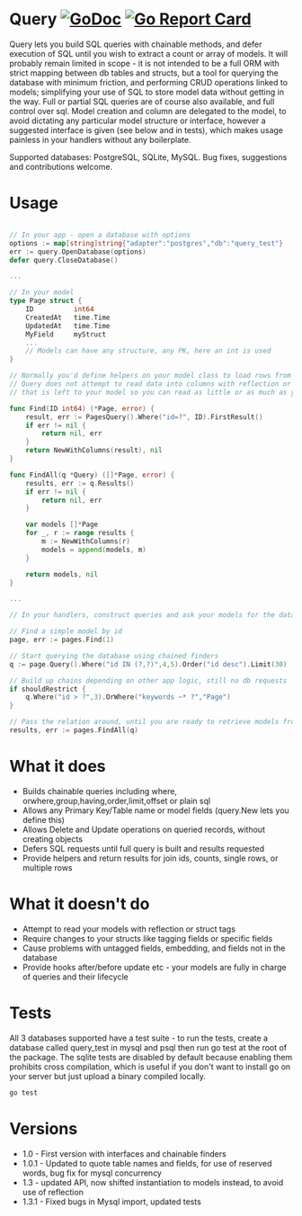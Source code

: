 Query [![GoDoc](https://godoc.org/github.com/freska/query?status.svg)](https://godoc.org/github.com/freska/query) [![Go Report Card](https://goreportcard.com/badge/github.com/freska/query)](https://goreportcard.com/report/github.com/freska/query)
=====



Query lets you build SQL queries with chainable methods, and defer execution of SQL until you wish to extract a count or array of models. It will probably remain limited in scope - it is not intended to be a full ORM with strict mapping between db tables and structs, but a tool for querying the database with minimum friction, and performing CRUD operations linked to models; simplifying your use of SQL to store model data without getting in the way. Full or partial SQL queries are of course also available, and full control over sql. Model creation and column are delegated to the model, to avoid dictating any particular model structure or interface, however a suggested interface is given (see below and in tests), which makes usage painless in your handlers without any boilerplate.

Supported databases: PostgreSQL, SQLite, MySQL. Bug fixes, suggestions and contributions welcome. 

Usage
=====


```go

// In your app - open a database with options
options := map[string]string{"adapter":"postgres","db":"query_test"}
err := query.OpenDatabase(options)
defer query.CloseDatabase()

...

// In your model
type Page struct {
	ID			int64
	CreatedAt   time.Time
	UpdatedAt   time.Time
	MyField	    myStruct
	...
	// Models can have any structure, any PK, here an int is used
}

// Normally you'd define helpers on your model class to load rows from the database
// Query does not attempt to read data into columns with reflection or tags - 
// that is left to your model so you can read as little or as much as you want from queries

func Find(ID int64) (*Page, error) {
	result, err := PagesQuery().Where("id=?", ID).FirstResult()
	if err != nil {
		return nil, err
	}
	return NewWithColumns(result), nil
}

func FindAll(q *Query) ([]*Page, error) {
	results, err := q.Results()
	if err != nil {
		return nil, err
	}

	var models []*Page
	for _, r := range results {
		m := NewWithColumns(r)
		models = append(models, m)
	}

	return models, nil
}

...

// In your handlers, construct queries and ask your models for the data

// Find a simple model by id
page, err := pages.Find(1)

// Start querying the database using chained finders
q := page.Query().Where("id IN (?,?)",4,5).Order("id desc").Limit(30)

// Build up chains depending on other app logic, still no db requests
if shouldRestrict {
	q.Where("id > ?",3).OrWhere("keywords ~* ?","Page")
}

// Pass the relation around, until you are ready to retrieve models from the db
results, err := pages.FindAll(q)
```

What it does
============

* Builds chainable queries including where, orwhere,group,having,order,limit,offset or plain sql
* Allows any Primary Key/Table name or model fields (query.New lets you define this)
* Allows Delete and Update operations on queried records, without creating objects
* Defers SQL requests until full query is built and results requested
* Provide helpers and return results for join ids, counts, single rows, or multiple rows


What it doesn't do
==================

* Attempt to read your models with reflection or struct tags
* Require changes to your structs like tagging fields or specific fields
* Cause problems with untagged fields, embedding, and fields not in the database
* Provide hooks after/before update etc - your models are fully in charge of queries and their lifecycle



Tests
==================

All 3 databases supported have a test suite - to run the tests, create a database called query_test in mysql and psql then run go test at the root of the package. The sqlite tests are disabled by default because enabling them prohibits cross compilation, which is useful if you don't want to install go on your server but just upload a binary compiled locally. 

```bash
go test
```



Versions
==================

- 1.0 - First version with interfaces and chainable finders
- 1.0.1 - Updated to quote table names and fields, for use of reserved words, bug fix for mysql concurrency
- 1.3 - updated API, now shifted instantiation to models instead, to avoid use of reflection
- 1.3.1 - Fixed bugs in Mysql import, updated tests
